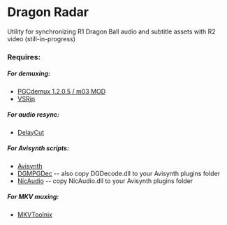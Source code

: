 # Dragon Radar
Utility for synchronizing R1 Dragon Ball audio and subtitle assets with R2 video (still-in-progress)

### Requires:
##### For demuxing:
- [PGCdemux 1.2.0.5 / m03 MOD](http://www.videohelp.com/software/PgcDemux)
- [VSRip](http://www.videohelp.com/software/VSRip)

##### For audio resync:
- [DelayCut](http://www.videohelp.com/software/delaycut)

##### For Avisynth scripts:
- [Avisynth](http://avisynth.nl/index.php/Main_Page)
- [DGMPGDec](http://www.videohelp.com/software/DGMPGDec) -- also copy DGDecode.dll to your Avisynth plugins folder
- [NicAudio](https://nicaudio.codeplex.com/) -- copy NicAudio.dll to your Avisynth plugins folder

##### For MKV muxing:
- [MKVToolnix](http://www.videohelp.com/software/MKVtoolnix)
